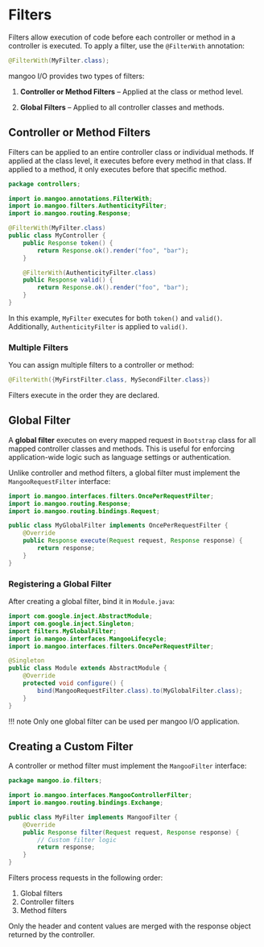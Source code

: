 # Filters

Filters allow execution of code before each controller or method in a controller is executed. To apply a filter, use the `@FilterWith` annotation:

```java
@FilterWith(MyFilter.class);
```

mangoo I/O provides two types of filters:

1. **Controller or Method Filters** – Applied at the class or method level.

2. **Global Filters** – Applied to all controller classes and methods.

## Controller or Method Filters

Filters can be applied to an entire controller class or individual methods. If applied at the class level, it executes before every method in that class. If applied to a method, it only executes before that specific method.

```java
package controllers;

import io.mangoo.annotations.FilterWith;
import io.mangoo.filters.AuthenticityFilter;
import io.mangoo.routing.Response;

@FilterWith(MyFilter.class)
public class MyController {
    public Response token() {
        return Response.ok().render("foo", "bar");
    }

    @FilterWith(AuthenticityFilter.class)
    public Response valid() {
        return Response.ok().render("foo", "bar");
    }
}
```

In this example, `MyFilter` executes for both `token()` and `valid()`. Additionally, `AuthenticityFilter` is applied to `valid()`.

### Multiple Filters

You can assign multiple filters to a controller or method:

```java
@FilterWith({MyFirstFilter.class, MySecondFilter.class})
```

Filters execute in the order they are declared.

## Global Filter

A **global filter** executes on every mapped request in `Bootstrap` class for all mapped controller classes and methods. This is useful for enforcing application-wide logic such as language settings or authentication.

Unlike controller and method filters, a global filter must implement the `MangooRequestFilter` interface:

```java
import io.mangoo.interfaces.filters.OncePerRequestFilter;
import io.mangoo.routing.Response;
import io.mangoo.routing.bindings.Request;

public class MyGlobalFilter implements OncePerRequestFilter {
    @Override
    public Response execute(Request request, Response response) {
        return response;
    }
}
```

### Registering a Global Filter

After creating a global filter, bind it in `Module.java`:

```java
import com.google.inject.AbstractModule;
import com.google.inject.Singleton;
import filters.MyGlobalFilter;
import io.mangoo.interfaces.MangooLifecycle;
import io.mangoo.interfaces.filters.OncePerRequestFilter;

@Singleton
public class Module extends AbstractModule {
    @Override
    protected void configure() {
        bind(MangooRequestFilter.class).to(MyGlobalFilter.class);
    }
}
```

!!! note
    Only one global filter can be used per mangoo I/O application.

## Creating a Custom Filter

A controller or method filter must implement the `MangooFilter` interface:

```java
package mangoo.io.filters;

import io.mangoo.interfaces.MangooControllerFilter;
import io.mangoo.routing.bindings.Exchange;

public class MyFilter implements MangooFilter {
    @Override
    public Response filter(Request request, Response response) {
        // Custom filter logic
        return response;
    }
}
```

Filters process requests in the following order:
1. Global filters
2. Controller filters
3. Method filters

Only the header and content values are merged with the response object returned by the controller.
